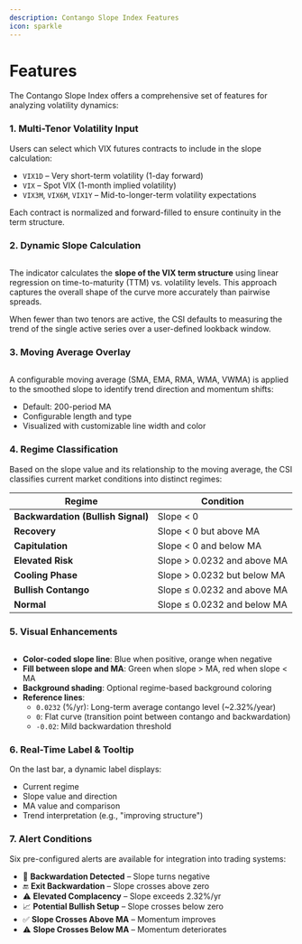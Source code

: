 ```yaml
---
description: Contango Slope Index Features
icon: sparkle
---
```


# Features

The Contango Slope Index offers a comprehensive set of features for analyzing volatility dynamics:

### **1. Multi-Tenor Volatility Input**

Users can select which VIX futures contracts to include in the slope calculation:

* `VIX1D` – Very short-term volatility (1-day forward)
* `VIX` – Spot VIX (1-month implied volatility)
* `VIX3M`, `VIX6M`, `VIX1Y` – Mid-to-longer-term volatility expectations

Each contract is normalized and forward-filled to ensure continuity in the term structure.

### **2. Dynamic Slope Calculation**

<figure><img src="../../../.gitbook/assets/docs-csi-004.png" alt=""><figcaption></figcaption></figure>

The indicator calculates the **slope of the VIX term structure** using linear regression on time-to-maturity (TTM) vs. volatility levels. This approach captures the overall shape of the curve more accurately than pairwise spreads.

When fewer than two tenors are active, the CSI defaults to measuring the trend of the single active series over a user-defined lookback window.

### **3. Moving Average Overlay**

<figure><img src="../../../.gitbook/assets/docs-csi-002.png" alt=""><figcaption></figcaption></figure>

A configurable moving average (SMA, EMA, RMA, WMA, VWMA) is applied to the smoothed slope to identify trend direction and momentum shifts:

* Default: 200-period MA
* Configurable length and type
* Visualized with customizable line width and color

### **4. Regime Classification**

Based on the slope value and its relationship to the moving average, the CSI classifies current market conditions into distinct regimes:

| Regime                             | Condition                   |
| ---------------------------------- | --------------------------- |
| **Backwardation (Bullish Signal)** | Slope < 0                   |
| **Recovery**                       | Slope < 0 but above MA      |
| **Capitulation**                   | Slope < 0 and below MA      |
| **Elevated Risk**                  | Slope > 0.0232 and above MA |
| **Cooling Phase**                  | Slope > 0.0232 but below MA |
| **Bullish Contango**               | Slope ≤ 0.0232 and above MA |
| **Normal**                         | Slope ≤ 0.0232 and below MA |

### **5. Visual Enhancements**

<figure><img src="../../../.gitbook/assets/docs-csi-003.png" alt=""><figcaption></figcaption></figure>

* **Color-coded slope line**: Blue when positive, orange when negative
* **Fill between slope and MA**: Green when slope > MA, red when slope < MA
* **Background shading**: Optional regime-based background coloring
* **Reference lines**:
  * `0.0232` (%/yr): Long-term average contango level (\~2.32%/year)
  * `0`: Flat curve (transition point between contango and backwardation)
  * `-0.02`: Mild backwardation threshold

### **6. Real-Time Label & Tooltip**

On the last bar, a dynamic label displays:

* Current regime
* Slope value and direction
* MA value and comparison
* Trend interpretation (e.g., "improving structure")

### **7. Alert Conditions**

Six pre-configured alerts are available for integration into trading systems:

* 🚨 **Backwardation Detected** – Slope turns negative
* 🔚 **Exit Backwardation** – Slope crosses above zero
* ⚠️ **Elevated Complacency** – Slope exceeds 2.32%/yr
* 📈 **Potential Bullish Setup** – Slope crosses below zero
* ✅ **Slope Crosses Above MA** – Momentum improves
* ⚠️ **Slope Crosses Below MA** – Momentum deteriorates
